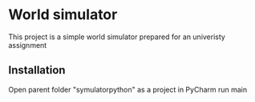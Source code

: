 # World simulator

This project is a simple world simulator prepared for an univeristy assignment

## Installation

Open parent folder "symulatorpython" as a project in PyCharm
run main
